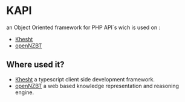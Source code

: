 KAPI
====

an Object Oriented framework for PHP API`s wich is used on :
* [Khesht](https://github.com/sajjad-shirazy/Khesht)
* [openNZBT](https://github.com/sajjad-shirazy/openNZBT)

Where used it? 
----
* [Khesht](https://github.com/sajjad-shirazy/khest) a typescript client side development framework.
* [openNZBT](https://github.com/sajjad-shirazy/openNZBT) a web based knowledge representation and reasoning engine.
